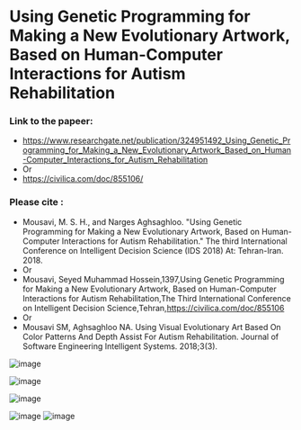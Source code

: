 # Using Genetic Programming for Making a New Evolutionary Artwork, Based on Human-Computer Interactions for Autism Rehabilitation

### Link to the papeer:
- https://www.researchgate.net/publication/324951492_Using_Genetic_Programming_for_Making_a_New_Evolutionary_Artwork_Based_on_Human-Computer_Interactions_for_Autism_Rehabilitation
- Or
- https://civilica.com/doc/855106/
### Please cite : 
- Mousavi, M. S. H., and Narges Aghsaghloo. "Using Genetic Programming for Making a New Evolutionary Artwork, Based on Human-Computer Interactions for Autism Rehabilitation." The third International Conference on Intelligent Decision Science (IDS 2018) At: Tehran-Iran. 2018.
- Or
- Mousavi, Seyed Muhammad Hossein,1397,Using Genetic Programming for Making a New Evolutionary Artwork, Based on Human-Computer Interactions for Autism Rehabilitation,The Third International Conference on Intelligent Decision Science,Tehran,https://civilica.com/doc/855106
- Or
- Mousavi SM, Aghsaghloo NA. Using Visual Evolutionary Art Based On Color Patterns And Depth Assist For Autism Rehabilitation. Journal of Software Engineering Intelligent Systems. 2018;3(3).

![image](https://github.com/user-attachments/assets/3773a53d-c712-4322-94d0-8b86cd1ce0f9)

![image](https://github.com/user-attachments/assets/af41e699-0855-482b-88df-d92240aabb93)

![image](https://github.com/user-attachments/assets/2ffc7438-c78c-4cbe-9ff5-4c52acfff2ab)

![image](https://github.com/user-attachments/assets/0e543303-870e-4b50-aebe-43ab0554580e)
![image](https://github.com/user-attachments/assets/7cf1eadc-1fbd-4f4f-b06f-01b697216c09)
